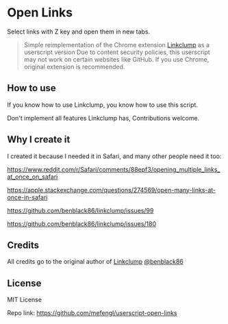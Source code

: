 # Open Links

Select links with Z key and open them in new tabs.

> Simple reimplementation of the Chrome extension [Linkclump](https://github.com/benblack86/linkclump) as a userscript version
> Due to content security policies, this userscript may not work on certain websites like GitHub.
> If you use Chrome, original extension is recommended.

## How to use

If you know how to use Linkclump, you know how to use this script.

Don't implement all features Linkclump has, Contributions welcome.

## Why I create it

I created it because I needed it in Safari, and many other people need it too:

https://www.reddit.com/r/Safari/comments/88epf3/opening_multiple_links_at_once_on_safari

https://apple.stackexchange.com/questions/274569/open-many-links-at-once-in-safari

https://github.com/benblack86/linkclump/issues/99

https://github.com/benblack86/linkclump/issues/180

## Credits

All credits go to the original author of [Linkclump](https://github.com/benblack86/linkclump) [@benblack86](https://github.com/benblack86)

## License

MIT License

Repo link: https://github.com/mefengl/userscript-open-links
